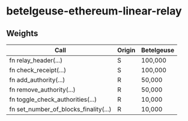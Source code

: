 # betelgeuse-ethereum-linear-relay

## Weights

| Call                                      | Origin | Betelgeuse |
| ----------------------------------------- | ------ | -------- |
| fn relay\_header(...)                     | S      | 100,000  |
| fn check\_receipt(...)                    | S      | 100,000  |
| fn add\_authority(...)                    | R      | 50,000   |
| fn remove\_authority(...)                 | R      | 50,000   |
| fn toggle\_check\_authorities(...)        | R      | 10,000   |
| fn set\_number\_of\_blocks\_finality(...) | R      | 10,000   |
